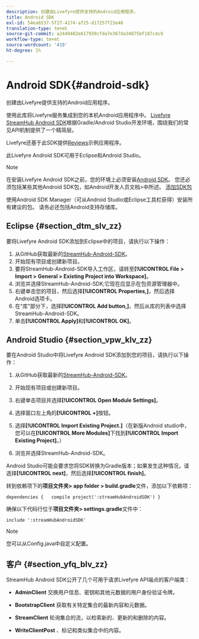 ```yaml
---
description: 创建由Livefyre提供支持的Android应用程序。
title: Android SDK
exl-id: 54ea6537-5f27-4174-af25-d17257f23e48
translation-type: tm+mt
source-git-commit: a2449482e617939cfda7e367da34875bf187c4c9
workflow-type: tm+mt
source-wordcount: '419'
ht-degree: 1%

---
```


# Android SDK{#android-sdk}

创建由Livefyre提供支持的Android应用程序。

使用此库将Livefyre服务集成到您的本机Android应用程序中。 [Livefyre StreamHub Android SDK](https://github.com/Livefyre/StreamHub-Android-SDK)根据Gradle/Android Studio开发环境，围绕我们的常见API机制提供了一个精简层。

Livefyre还基于此SDK提供[Reviews](https://github.com/Livefyre/StreamHub-iOS-Reviews-App)示例应用程序。

此Livefyre Android SDK可用于Eclipse和Android Studio。

>[!NOTE]
>
>在安装Livefyre Android SDK之前，您的环境上必须安装[Android SDK](https://developer.android.com/sdk/index.html)。 您还必须包括某些其他Android SDK包，如Android开发人员文档>中所述。
>[添加SDK包](https://developer.android.com/sdk/installing/adding-packages.html)

使用Android SDK Manager（可从Android Studio或Eclipse工具栏获得）安装所有建议的包。 请务必还包括Android支持存储库。

## Eclipse {#section_dtm_slv_zz}

要将Livefyre Android SDK添加到Eclipse中的项目，请执行以下操作：

1. 从GitHub获取最新的[StreamHub-Android-SDK](https://github.com/Livefyre/StreamHub-Android-SDK)。
1. 开始现有项目或创建新项目。
1. 要将StreamHub-Android-SDK导入工作区，请转至&#x200B;**[!UICONTROL File > Import > General > Existing Project into Workspace]**。
1. 浏览并选择StreamHub-Android-SDK;它现在应显示在包资源管理器中。
1. 右键单击您的项目，然后选择&#x200B;**[!UICONTROL Properties,]**，然后选择Android选项卡。
1. 在“库”部分下，选择&#x200B;**[!UICONTROL Add button,]**，然后从库的列表中选择StreamHub-Android-SDK。
1. 单击&#x200B;**[!UICONTROL Apply]**&#x200B;和&#x200B;**[!UICONTROL OK]**。

## Android Studio {#section_vpw_klv_zz}

要在Android Studio中将Livefyre Android SDK添加到您的项目，请执行以下操作：

1. 从GitHub获取最新的[StreamHub-Android-SDK](https://github.com/Livefyre/StreamHub-Android-SDK)。
1. 开始现有项目或创建新项目。
1. 右键单击项目并选择&#x200B;**[!UICONTROL Open Module Settings]**。
1. 选择窗口左上角的&#x200B;**[!UICONTROL +]**&#x200B;按钮。
1. 选择&#x200B;**[!UICONTROL Import Existing Project.]**（在新版Android studio中，您可以在&#x200B;**[!UICONTROL More Modules]**&#x200B;下找到&#x200B;**[!UICONTROL Import Existing Project]**。）

1. 浏览并选择StreamHub-Android-SDK。

Android Studio可能会要求您将SDK转换为Gradle版本；如果发生这种情况，请选择&#x200B;**[!UICONTROL next]**，然后选择&#x200B;**[!UICONTROL finish]**。

转到依赖项下的&#x200B;**项目文件夹> app folder > build.gradle**&#x200B;文件，添加以下依赖项：

```
dependencies {   compile project(':streamHubAndroidSDK') } 
```

确保以下代码行位于&#x200B;**项目文件夹> settings.gradle**&#x200B;文件中：

```
include ':streamHubAndroidSDK' 
```

>[!NOTE]
>
>您可以从Config.java中自定义配置。

## 客户 {#section_yfq_blv_zz}

StreamHub Android SDK公开了几个可用于请求Livefyre API端点的客户端类：

* **AdminClient** 交换用户信息、密钥和其他元数据的用户身份验证令牌。

* **BootstrapClient** 获取有关特定集合的最新内容和元数据。

* **StreamClient** 轮询集合的流，以检索新的、更新的和删除的内容。

* **WriteClientPost** 、标记和类似集合中的内容。
